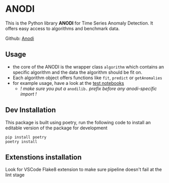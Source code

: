 # ANODI

This is the Python library **ANODI** for Time Series Anomaly Detection. It offers easy access to algorithms and benchmark data.

Github: [Anodi](https://gitlab.fachschaften.org/timonius/anodi)

## Usage

- the core of the ANODI is the wrapper class ```algorithm``` which contains an specific algorithm and the data the algorithm should be fit on. 
- Each algorithm object offers functions like ```fit```, ```predict``` or ```getAnomalies```
- for example usage, have a look at the [test notebooks](https://gitlab.fachschaften.org/timonius/anodi/-/tree/dev/anodi/tests?ref_type=heads)
   - _! make sure you put a_ ```anodilib.``` _prefix before any anodi-specific import !_

## Dev Installation

This package is built using poetry, run the following code to install an editable version of the package for development
```
pip install poetry
poetry install
```

## Extenstions installation

Look for VSCode Flake8 extension to make sure pipeline doesn't fail at the lint stage